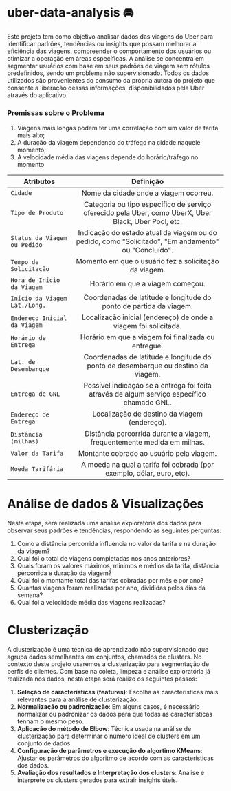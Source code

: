 # uber-data-analysis 🚘 

Este projeto tem como objetivo analisar dados das viagens do Uber para identificar padrões, tendências ou insights que possam melhorar a eficiência das viagens, compreender o comportamento dos usuários ou otimizar a operação em áreas específicas. A análise se concentra em segmentar usuários com base em seus padrões de viagem sem rótulos predefinidos, sendo um problema não supervisionado. Todos os dados utilizados são provenientes do consumo da própria autora do projeto que consente a liberação dessas informações, disponibilidados pela Uber através do aplicativo.

### Premissas sobre o Problema
1.   Viagens mais longas podem ter uma correlação com um valor de tarifa mais alto;
2.   A duração da viagem dependendo do tráfego na cidade naquele momento;
3.   A velocidade média das viagens depende do horário/tráfego no momento


Atributos | Definição
--- | :---:
`Cidade` | Nome da cidade onde a viagem ocorreu.
`Tipo de Produto` | Categoria ou tipo específico de serviço oferecido pela Uber, como UberX, Uber Black, Uber Pool, etc.
`Status da Viagem ou Pedido` | Indicação do estado atual da viagem ou do pedido, como "Solicitado", "Em andamento" ou "Concluído".
`Tempo de Solicitação` | Momento em que o usuário fez a solicitação da viagem.
`Hora de Início da Viagem` | Horário em que a viagem começou.
`Início da Viagem Lat./Long.` | Coordenadas de latitude e longitude do ponto de partida da viagem.
`Endereço Inicial da Viagem` | Localização inicial (endereço) de onde a viagem foi solicitada.
`Horário de Entrega` | Horário em que a viagem foi finalizada ou entregue.
`Lat. de Desembarque` | Coordenadas de latitude e longitude do ponto de desembarque ou destino da viagem.
`Entrega de GNL` | Possível indicação se a entrega foi feita através de algum serviço específico chamado GNL.
`Endereço de Entrega` | Localização de destino da viagem (endereço).
`Distância (milhas)` | Distância percorrida durante a viagem, frequentemente medida em milhas.
`Valor da Tarifa` | Montante cobrado ao usuário pela viagem.
`Moeda Tarifária` | A moeda na qual a tarifa foi cobrada (por exemplo, dólar, euro, etc).

# Análise de dados & Visualizações

Nesta etapa, será realizada uma análise exploratória dos dados para observar seus padrões e tendências, respondendo às seguintes perguntas:

1. Como a distância percorrida influencia no valor da tarifa e na duração da viagem?
2. Qual foi o total de viagens completadas nos anos anteriores?
3. Quais foram os valores máximos, mínimos e médios da tarifa, distância percorrida e duração da viagem?
4. Qual foi o montante total das tarifas cobradas por mês e por ano?
5. Quantas viagens foram realizadas por ano, divididas pelos dias da semana?
6. Qual foi a velocidade média das viagens realizadas?

# Clusterização

A clusterização é uma técnica de aprendizado não supervisionado que agrupa dados semelhantes em conjuntos, chamados de clusters. No contexto deste projeto usaremos a clusterização para segmentação de perfis de clientes.
Com base na coleta, limpeza e análise exploratória já realizada nos dados, nesta etapa será realizo os seguintes passos:

1. **Seleção de características (features)**: Escolha as características mais relevantes para a análise de clusterização.
2. **Normalização ou padronização**: Em alguns casos, é necessário normalizar ou padronizar os dados para que todas as características tenham o mesmo peso.
3. **Aplicação do método de Elbow**: Técnica usada na análise de clusterização para determinar o número ideal de clusters em um conjunto de dados.
4. **Configuração de parâmetros e execução do algortimo KMeans**: Ajustar os parâmetros do algoritmo de acordo com as características dos dados.
5. **Avaliação dos resultados e Interpretação dos clusters**: Analise e interprete os clusters gerados para extrair insights úteis.
